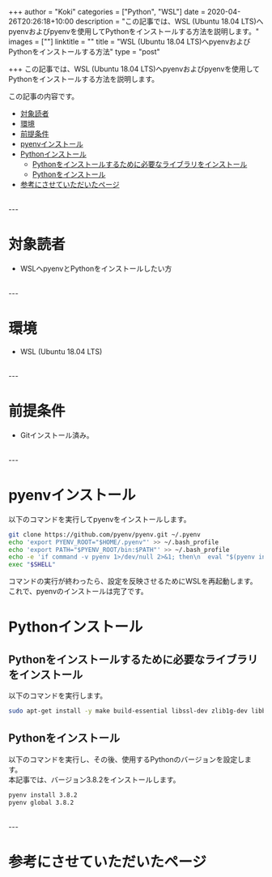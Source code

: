 ﻿+++
author = "Koki"
categories = ["Python", "WSL"]
date = 2020-04-26T20:26:18+10:00
description = "この記事では、WSL (Ubuntu 18.04 LTS)へpyenvおよびpyenvを使用してPythonをインストールする方法を説明します。"
images = [""]
linktitle = ""
title = "WSL (Ubuntu 18.04 LTS)へpyenvおよびPythonをインストールする方法"
type = "post"

+++
この記事では、WSL (Ubuntu 18.04 LTS)へpyenvおよびpyenvを使用してPythonをインストールする方法を説明します。

この記事の内容です。

- <font color="#1111cc">[対象読者](#%E5%AF%BE%E8%B1%A1%E8%AA%AD%E8%80%85)</font>
- <font color="#1111cc">[環境](#%E7%92%B0%E5%A2%83)</font>
- <font color="#1111cc">[前提条件](#%E5%89%8D%E6%8F%90%E6%9D%A1%E4%BB%B6)</font>
- <font color="#1111cc">[pyenvインストール](#pyenv%E3%82%A4%E3%83%B3%E3%82%B9%E3%83%88%E3%83%BC%E3%83%AB)</font>
- <font color="#1111cc">[Pythonインストール](#python%E3%82%A4%E3%83%B3%E3%82%B9%E3%83%88%E3%83%BC%E3%83%AB)</font>
  - <font color="#1111cc">[Pythonをインストールするために必要なライブラリをインストール](#python%E3%82%92%E3%82%A4%E3%83%B3%E3%82%B9%E3%83%88%E3%83%BC%E3%83%AB%E3%81%99%E3%82%8B%E3%81%9F%E3%82%81%E3%81%AB%E5%BF%85%E8%A6%81%E3%81%AA%E3%83%A9%E3%82%A4%E3%83%96%E3%83%A9%E3%83%AA%E3%82%92%E3%82%A4%E3%83%B3%E3%82%B9%E3%83%88%E3%83%BC%E3%83%AB)</font>
  - <font color="#1111cc">[Pythonをインストール](#python%E3%82%92%E3%82%A4%E3%83%B3%E3%82%B9%E3%83%88%E3%83%BC%E3%83%AB)</font>
- <font color="#1111cc">[参考にさせていただいたページ](#%E5%8F%82%E8%80%83%E3%81%AB%E3%81%95%E3%81%9B%E3%81%A6%E3%81%84%E3%81%9F%E3%81%A0%E3%81%84%E3%81%9F%E3%83%9A%E3%83%BC%E3%82%B8)</font>

<br>
---

# 対象読者
- WSLへpyenvとPythonをインストールしたい方

<br>
---

# 環境
- WSL (Ubuntu 18.04 LTS)

<br>
---

# 前提条件
- Gitインストール済み。

<br>
---

# pyenvインストール
以下のコマンドを実行してpyenvをインストールします。
```bash
git clone https://github.com/pyenv/pyenv.git ~/.pyenv
echo 'export PYENV_ROOT="$HOME/.pyenv"' >> ~/.bash_profile
echo 'export PATH="$PYENV_ROOT/bin:$PATH"' >> ~/.bash_profile
echo -e 'if command -v pyenv 1>/dev/null 2>&1; then\n  eval "$(pyenv init -)"\nfi' >> ~/.bash_profile
exec "$SHELL"
```

コマンドの実行が終わったら、設定を反映させるためにWSLを再起動します。  
これで、pyenvのインストールは完了です。

# Pythonインストール

## Pythonをインストールするために必要なライブラリをインストール
以下のコマンドを実行します。
```bash
sudo apt-get install -y make build-essential libssl-dev zlib1g-dev libbz2-dev libreadline-dev libsqlite3-dev wget curl llvm libncurses5-dev libncursesw5-dev xz-utils tk-dev
```

## Pythonをインストール
以下のコマンドを実行し、その後、使用するPythonのバージョンを設定します。  
本記事では、バージョン3.8.2をインストールします。
```bash
pyenv install 3.8.2
pyenv global 3.8.2
```

<br>
---

# 参考にさせていただいたページ
